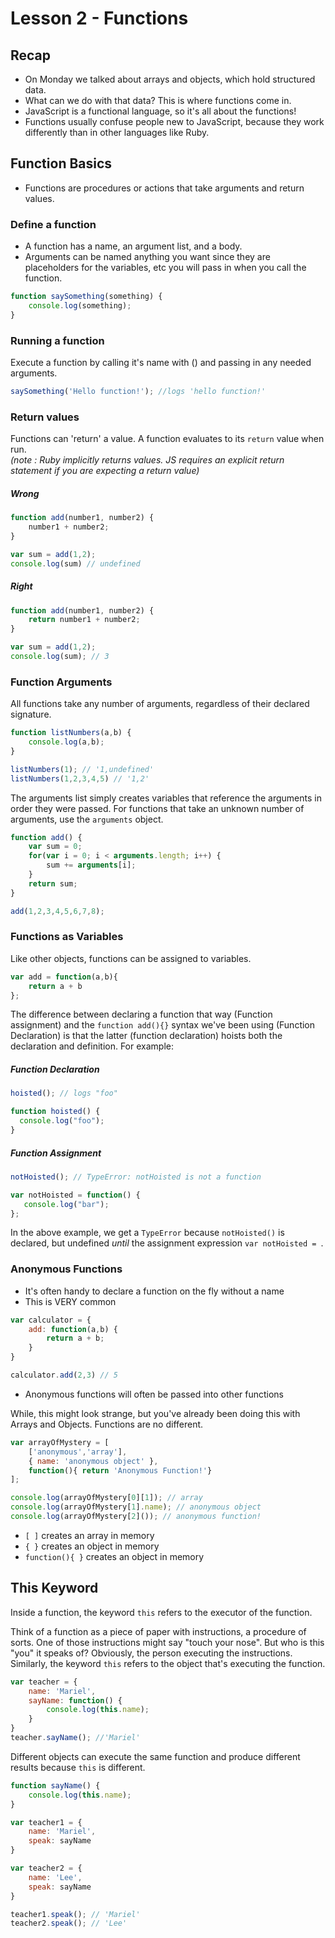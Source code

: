 # Lesson 2 - Functions

## Recap
- On Monday we talked about arrays and objects, which hold structured data.
- What can we do with that data? This is where functions come in.
- JavaScript is a functional language, so it's all about the functions!
- Functions usually confuse people new to JavaScript, because they work differently than in other languages like Ruby.

## Function Basics
- Functions are procedures or actions that take arguments and return values.

### Define a function

- A function has a name, an argument list, and a body.
- Arguments can be named anything you want since they are placeholders for the variables, etc you will pass in when you call the function.

```javascript
function saySomething(something) {
	console.log(something);
}
```

### Running a function
Execute a function by calling it's name with () and passing in any needed arguments.

```javascript
saySomething('Hello function!'); //logs 'hello function!'
```

### Return values

Functions can 'return' a value. A function evaluates to its `return` value when run.<br>
*(note : Ruby _implicitly_ returns values. JS requires an _explicit_ return statement if you are expecting a return value)*


##### Wrong

```javascript
function add(number1, number2) {
	number1 + number2;
}

var sum = add(1,2);
console.log(sum) // undefined
```

##### Right

```javascript
function add(number1, number2) {
	return number1 + number2;
}

var sum = add(1,2);
console.log(sum); // 3
```

### Function Arguments
All functions take any number of arguments, regardless of their declared signature.

```javascript
function listNumbers(a,b) {
	console.log(a,b);
}

listNumbers(1); // '1,undefined'
listNumbers(1,2,3,4,5) // '1,2'
```

The arguments list simply creates variables that reference the arguments in order they were passed. For functions that take an unknown number of arguments, use the `arguments` object.

```javascript
function add() {
	var sum = 0;
	for(var i = 0; i < arguments.length; i++) {
		sum += arguments[i];
	}
	return sum;
}

add(1,2,3,4,5,6,7,8);
```


### Functions as Variables
Like other objects, functions can be assigned to variables.

```javascript
var add = function(a,b){
	return a + b
};
```

The difference between declaring a function that way (Function assignment) and the `function add(){}` syntax we've been using (Function Declaration) is that the latter (function declaration) hoists both the declaration and definition. For example:

##### Function Declaration
```javascript
hoisted(); // logs "foo"

function hoisted() {
  console.log("foo");
}
```

##### Function Assignment
```javascript
notHoisted(); // TypeError: notHoisted is not a function

var notHoisted = function() {
   console.log("bar");
};
```

In the above example, we get a `TypeError` because `notHoisted()` is declared, but undefined *until* the assignment expression `var notHoisted = `.

### Anonymous Functions

- It's often handy to declare a function on the fly without a name
- This is VERY common

```javascript
var calculator = {
	add: function(a,b) {
		return a + b;
	}
}

calculator.add(2,3) // 5
```

- Anonymous functions will often be passed into other functions

While, this might look strange, but you've already been doing this with Arrays and Objects. Functions are no different.

```javascript
var arrayOfMystery = [
	['anonymous','array'],
	{ name: 'anonymous object' },
	function(){ return 'Anonymous Function!'}
];

console.log(arrayOfMystery[0][1]); // array
console.log(arrayOfMystery[1].name); // anonymous object
console.log(arrayOfMystery[2]()); // anonymous function!

```
- `[ ]` creates an array in memory
- `{ }` creates an object in memory
- `function(){ }` creates an object in memory


## This Keyword
Inside a function, the keyword `this` refers to the executor of the function.

Think of a function as a piece of paper with instructions, a procedure of sorts. One of those instructions might say "touch your nose". But who is this "you" it speaks of? Obviously, the person executing the instructions. Similarly, the keyword `this` refers to the object that's executing the function.

```javascript
var teacher = {
	name: 'Mariel',
	sayName: function() {
		console.log(this.name);
	}
}
teacher.sayName(); //'Mariel'
```

Different objects can execute the same function and produce different results because `this` is different.

```javascript
function sayName() {
	console.log(this.name);
}

var teacher1 = {
	name: 'Mariel',
	speak: sayName
}

var teacher2 = {
	name: 'Lee',
	speak: sayName
}

teacher1.speak(); // 'Mariel'
teacher2.speak(); // 'Lee'
```

